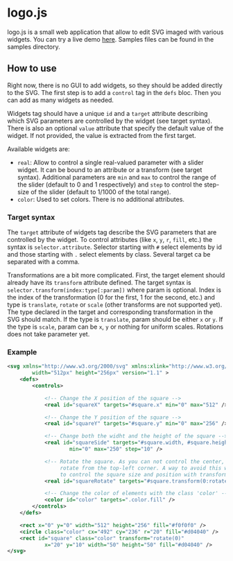# logo.js

logo.js is a small web application that allow to edit SVG imaged with various
widgets. You can try a live demo [here](http://draklaw.github.io/logo.js).
Samples files can be found in the samples directory.


## How to use

Right now, there is no GUI to add widgets, so they should be added directly to
the SVG. The first step is to add a `control` tag in the `defs` bloc. Then you
can add as many widgets as needed.

Widgets tag should have a unique `id` and a `target` attribute describing which
SVG parameters are controlled by the widget (see target syntax). There is also
an optional `value` attribute that specify the default value of the widget. If
not provided, the value is extracted from the first target.

Available widgets are:
* `real`: Allow to control a single real-valued parameter with a slider
  widget. It can be bound to an attribute or a transform (see target syntax).
  Additional parameters are `min` and `max` to control the range of the slider
  (default to 0 and 1 respectively) and `step` to control the step-size of the
  slider (default to 1/1000 of the total range).
* `color`: Used to set colors. There is no additional attributes.

### Target syntax

The `target` attribute of widgets tag describe the SVG parameters that are
controlled by the widget. To control attributes (like `x`, `y`, `r`, `fill`,
etc.) the syntax is `selector.attribute`. Selector starting with `#` select
elements by id and those starting with `.` select elements by class. Several
target ca be separated with a comma.

Transformations are a bit more complicated. First, the target element should
already have its `transform` attribute defined. The target syntax is
`selector.transform(index:type[:param])` where param is optional. Index is the
index of the transformation (0 for the first, 1 for the second, etc.) and type
is `translate`, `rotate` or `scale` (other transforms are not supported yet).
The type declared in the target and corresponding transformation in the SVG
should match. If the type is `translate`, param should be either `x` or `y`.
If the type is `scale`, param can be `x`, `y` or nothing for uniform scales.
Rotations does not take parameter yet.

### Example

```xml
<svg xmlns="http://www.w3.org/2000/svg" xmlns:xlink="http://www.w3.org/1999/xlink"
		width="512px" height="256px" version="1.1" >
	<defs>
		<controls>

			<!-- Change the X position of the square -->
			<real id="squareX" targets="#square.x" min="0" max="512" />

			<!-- Change the Y position of the square -->
			<real id="squareY" targets="#square.y" min="0" max="256" />

			<!-- Change both the widht and the height of the square -->
			<real id="squareSide" targets="#square.width, #square.height"
					min="0" max="250" step="10" />

			<!-- Rotate the square. As you can not control the center, will
				 rotate from the top-left corner. A way to avoid this would be
				 to control the square size and position with transforms too -->
			<real id="squareRotate" targets="#square.transform(0:rotate)" min="-180" max="180" step="5" />

			<!-- Change the color of elements with the class 'color' -->
			<color id="color" targets=".color.fill" />
		</controls>
	</defs>

	<rect x="0" y="0" width="512" height="256" fill="#f0f0f0" />
	<circle class="color" cx="492" cy="236" r="20" fill="#d04040" />
	<rect id="square" class="color" transform="rotate(0)"
			x="20" y="10" width="50" height="50" fill="#d04040" />
</svg>
```

